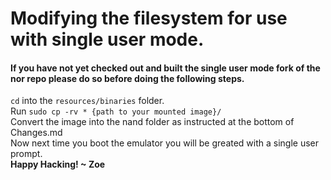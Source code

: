 # Modifying the filesystem for use with single user mode.
#### If you have not yet checked out and built the single user mode fork of the nor repo please do so before doing the following steps.

`cd` into the `resources/binaries` folder. <br>
Run `sudo cp -rv * {path to your mounted image}/` <br>
Convert the image into the nand folder as instructed at the bottom of Changes.md <br>
Now next time you boot the emulator you will be greated with a single user prompt. <br>
<b>Happy Hacking! ~ Zoe</b>
